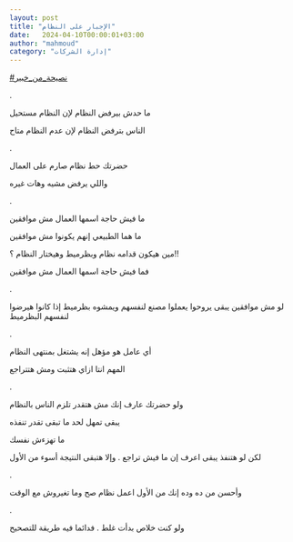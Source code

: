 ```yaml
---
layout: post
title: "الإجبار على النظام"
date:   2024-04-10T00:00:01+03:00
author: "mahmoud"
category: "إدارة الشركات"
---
```



[<u>\#نصيحة\_من\_خبير</u>](https://www.facebook.com/hashtag/%D9%86%D8%B5%D9%8A%D8%AD%D8%A9_%D9%85%D9%86_%D8%AE%D8%A8%D9%8A%D8%B1?__eep__=6&__cft__%5b0%5d=AZXBQdADxSUXLlgoViM0XgucYNXrEXXsajOIZyc7aG3WLpzrdRJ0WX74QMnObKIZv_ceVkxqkEWSOtqbT6P98KQbEEsYk9gdwGtGTZdWJ8zPHX0COkzA2U3PNZQMjnkqK0BRXbNOiLoVU1nJqOD09osw6tbPy4gh8V36dNLM2GJ5Ng&__tn__=*NK-R)

.

ما حدش بيرفض النظام لإن النظام مستحيل

الناس بترفض النظام لإن عدم النظام متاح

.

حضرتك حط نظام صارم على العمال

واللي يرفض مشيه وهات غيره

.

ما فيش حاجة اسمها العمال مش موافقين

ما هما الطبيعي إنهم يكونوا مش موافقين

مين هيكون قدامه نظام وبظرميط وهيختار النظام ؟!!

فما فيش حاجة اسمها العمال مش موافقين

.

لو مش موافقين يبقى يروحوا يعملوا مصنع لنفسهم ويمشوه
بظرميط إذا كانوا هيرضوا لنفسهم البظرميط

.

أي عامل هو مؤهل إنه يشتغل بمنتهى النظام

المهم انتا ازاي هتثبت ومش هتتراجع

.

ولو حضرتك عارف إنك مش هتقدر تلزم الناس بالنظام

يبقى تمهل لحد ما تبقى تقدر تنفذه

ما تهزءش نفسك

لكن لو هتنفذ يبقى اعرف إن ما فيش تراجع . وإلا هتبقى
النتيجة أسوء من الأول

.

وأحسن من ده وده إنك من الأول اعمل نظام صح وما تغيروش مع
الوقت

.

ولو كنت خلاص بدأت غلط . فدائما فيه طريقة للتصحيح
